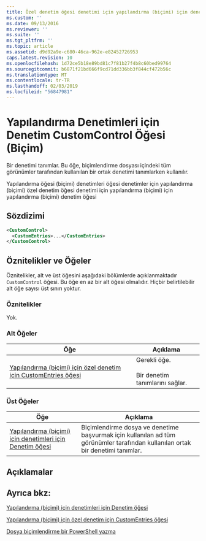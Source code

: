 ```yaml
---
title: Özel denetim öğesi denetimi için yapılandırma (biçimi) için denetimleri | Microsoft Docs
ms.custom: ''
ms.date: 09/13/2016
ms.reviewer: ''
ms.suite: ''
ms.tgt_pltfrm: ''
ms.topic: article
ms.assetid: d9d92a9e-c680-46ca-962e-e82452726953
caps.latest.revision: 10
ms.openlocfilehash: 1d72ce5b18e89bd81c7f81b27f4b8c60bed99764
ms.sourcegitcommit: b6871f21bd666f9cd71dd336bb3f844cf472b56c
ms.translationtype: MT
ms.contentlocale: tr-TR
ms.lasthandoff: 02/03/2019
ms.locfileid: "56847981"
---
```

# <a name="customcontrol-element-for-control-for-controls-for-configuration-format"></a>Yapılandırma Denetimleri için Denetim CustomControl Öğesi (Biçim)

Bir denetimi tanımlar. Bu öğe, biçimlendirme dosyası içindeki tüm görünümler tarafından kullanılan bir ortak denetimi tanımlarken kullanılır.

Yapılandırma öğesi (biçimi) denetimleri öğesi denetimler için yapılandırma (biçimi) özel denetim öğesi denetimi için yapılandırma (biçimi) için yapılandırma (biçimi) denetim öğesi

## <a name="syntax"></a>Sözdizimi

```xml
<CustomControl>
  <CustomEntries>...</CustomEntries>
</CustomControl>
```

## <a name="attributes-and-elements"></a>Öznitelikler ve Öğeler

Öznitelikler, alt ve üst öğesini aşağıdaki bölümlerde açıklanmaktadır `CustomControl` öğesi. Bu öğe en az bir alt öğesi olmalıdır. Hiçbir belirtilebilir alt öğe sayısı üst sınırı yoktur.

### <a name="attributes"></a>Öznitelikler

Yok.

### <a name="child-elements"></a>Alt Öğeler

|Öğe|Açıklama|
|-------------|-----------------|
|[Yapılandırma (biçimi) için özel denetim için CustomEntries öğesi](./customentries-element-for-customcontrol-for-controls-for-configuration-format.md)|Gerekli öğe.<br /><br /> Bir denetim tanımlarını sağlar.|

### <a name="parent-elements"></a>Üst Öğeler

|Öğe|Açıklama|
|-------------|-----------------|
|[Yapılandırma (biçimi) için denetimleri için Denetim öğesi](./control-element-for-controls-for-configuration-format.md)|Biçimlendirme dosya ve denetime başvurmak için kullanılan ad tüm görünümler tarafından kullanılan ortak bir denetimi tanımlar.|

## <a name="remarks"></a>Açıklamalar

## <a name="see-also"></a>Ayrıca bkz:

[Yapılandırma (biçimi) için denetimleri için Denetim öğesi](./control-element-for-controls-for-configuration-format.md)

[Yapılandırma (biçimi) için özel denetim için CustomEntries öğesi](./customentries-element-for-customcontrol-for-controls-for-configuration-format.md)

[Dosya biçimlendirme bir PowerShell yazma](./writing-a-powershell-formatting-file.md)
